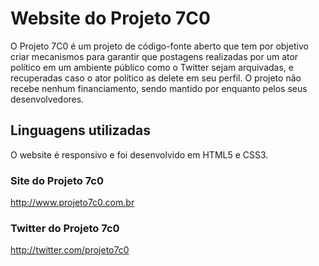 # Website do Projeto 7C0
O Projeto 7C0 é um projeto de código-fonte aberto que tem por objetivo criar mecanismos para garantir que postagens realizadas por um ator político em um ambiente público como o Twitter sejam arquivadas, e recuperadas caso o ator político as delete em seu perfil. O projeto não recebe nenhum financiamento, sendo mantido por enquanto pelos seus desenvolvedores.

## Linguagens utilizadas
O website é responsivo e foi desenvolvido em HTML5 e CSS3.

### Site do Projeto 7c0
http://www.projeto7c0.com.br

### Twitter do Projeto 7c0
http://twitter.com/projeto7c0
